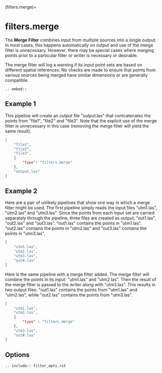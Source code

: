 (filters.merge)=

# filters.merge

The **Merge Filter** combines input from multiple sources into a single output.
In most cases, this happens automatically on output and use of the merge
filter is unnecessary.  However, there may be special cases where
merging points prior to a particular filter or writer is necessary
or desirable.

The merge filter will log a warning if its input point sets are based on
different spatial references.  No checks are made to ensure that points
from various sources being merged have similar dimensions or are generally
compatible.

```{eval-rst}
.. embed::
```

## Example 1

This pipeline will create an output file "output.las" that contcatenates
the points from "file1", "file2" and "file3".  Note that the explicit
use of the merge filter is unnecessary in this case (removing the merge
filter will yield the same result).

```json
[
    "file1",
    "file2",
    "file3",
    {
        "type": "filters.merge"
    },
    "output.las"
]
```

## Example 2

Here are a pair of unlikely pipelines that show one way in which a merge filter
might be used.  The first pipeline simply reads the input files "utm1.las",
"utm2.las" and "utm3.las".  Since the points from each input set are
carried separately through the pipeline, three files are created as output,
"out1.las", "out2.las" and "out3.las".  "out1.las" contains the points
in "utm1.las".  "out2.las" contains the points in "utm2.las" and "out3.las"
contains the points in "utm3.las".

```json
[
    "utm1.las",
    "utm2.las",
    "utm3.las",
    "out#.las"
]
```

Here is the same pipeline with a merge filter added.  The merge filter will
combine the points in its input: "utm1.las" and "utm2.las".  Then the result
of the merge filter is passed to the writer along with "utm3.las".  This
results in two output files: "out1.las" contains the points from "utm1.las"
and "utm2.las", while "out2.las" contains the points from "utm3.las".

```json
[
    "utm1.las",
    "utm2.las",
    {
        "type" : "filters.merge"
    },
    "utm3.las",
    "out#.las"
]
```

## Options

```{eval-rst}
.. include:: filter_opts.rst
```
